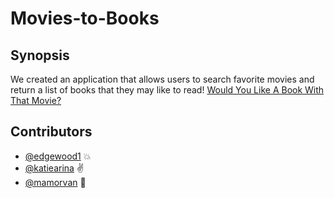 # Movies-to-Books

## Synopsis

We created an application that allows users to search favorite movies and return a list of books that they may like to read!
[Would You Like A Book With That Movie?](https://applesauce-collaborative.github.io/Movies-to-Books/)

## Contributors

- [@edgewood1](https://www.github.com/edgewood1) :boom:
- [@katiearina](https://www.github.com/katiearina) :v:
- [@mamorvan](https://www.github.com/mamorvan) :koala: